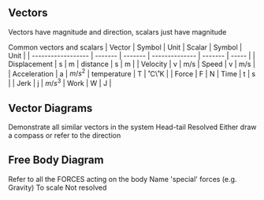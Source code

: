 ## Vectors
Vectors have magnitude and direction, scalars just have magnitude

Common vectors and scalars
| Vector             | Symbol  | Unit    | Scalar         | Symbol  | Unit  |
| ------------------ | ------- | ------- | -------------- | ------- | ----- |
| Displacement | s | m   | distance | s | m |
| Velocity           | v       | m/s     | Speed          | v       | m/s   |
| Acceleration       | a       | $m/s^2$ | temperature    | T       | ˚C\˚K |
| Force              | F       | N       | Time           | t       | s     |
| Jerk                   |   j      |   $m/s^3$      |     Work           |    W     |   J    |
## Vector Diagrams
Demonstrate all similar vectors in the system
Head-tail
	Resolved
Either draw a compass or refer to the direction
## Free Body Diagram
Refer to all the FORCES acting on the body
	Name 'special' forces (e.g. Gravity)
	To scale
	Not resolved